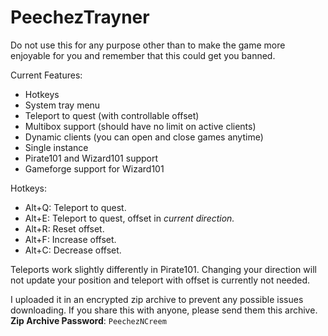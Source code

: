# PeechezTrayner

Do not use this for any purpose other than to make the game more enjoyable for
you and remember that this could get you banned.

Current Features:
- Hotkeys
- System tray menu
- Teleport to quest (with controllable offset)
- Multibox support (should have no limit on active clients)
- Dynamic clients (you can open and close games anytime)
- Single instance
- Pirate101 and Wizard101 support
- Gameforge support for Wizard101

Hotkeys:
- Alt+Q: Teleport to quest.
- Alt+E: Teleport to quest, offset in *current direction.*
- Alt+R: Reset offset.
- Alt+F: Increase offset.
- Alt+C: Decrease offset.

Teleports work slightly differently in Pirate101. Changing your direction will not update your position and teleport with offset is currently not needed.

I uploaded it in an encrypted zip archive to prevent any possible issues downloading. If you share this with anyone, please send them this archive.
**Zip Archive Password**: `PeechezNCreem`
